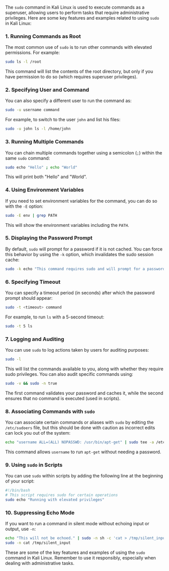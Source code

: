  The `sudo` command in Kali Linux is used to execute commands as a superuser, allowing users to perform tasks that require administrative privileges. Here are some key features and examples related to using `sudo` in Kali Linux:

### 1. Running Commands as Root
The most common use of `sudo` is to run other commands with elevated permissions. For example:
```sh
sudo ls -l /root
```
This command will list the contents of the root directory, but only if you have permission to do so (which requires superuser privileges).

### 2. Specifying User and Command
You can also specify a different user to run the command as:
```sh
sudo -u username command
```
For example, to switch to the user `john` and list his files:
```sh
sudo -u john ls -l /home/john
```

### 3. Running Multiple Commands
You can chain multiple commands together using a semicolon (`;`) within the same `sudo` command:
```sh
sudo echo "Hello" ; echo "World"
```
This will print both "Hello" and "World".

### 4. Using Environment Variables
If you need to set environment variables for the command, you can do so with the `-E` option:
```sh
sudo -E env | grep PATH
```
This will show the environment variables including the `PATH`.

### 5. Displaying the Password Prompt
By default, `sudo` will prompt for a password if it is not cached. You can force this behavior by using the `-k` option, which invalidates the sudo session cache:
```sh
sudo -k echo "This command requires sudo and will prompt for a password."
```

### 6. Specifying Timeout
You can specify a timeout period (in seconds) after which the password prompt should appear:
```sh
sudo -t <timeout> command
```
For example, to run `ls` with a 5-second timeout:
```sh
sudo -t 5 ls
```

### 7. Logging and Auditing
You can use `sudo` to log actions taken by users for auditing purposes:
```sh
sudo -l
```
This will list the commands available to you, along with whether they require sudo privileges. You can also audit specific commands using:
```sh
sudo -v && sudo -n true
```
The first command validates your password and caches it, while the second ensures that no command is executed (used in scripts).

### 8. Associating Commands with `sudo`
You can associate certain commands or aliases with `sudo` by editing the `/etc/sudoers` file, but this should be done with caution as incorrect edits can lock you out of the system:
```sh
echo "username ALL=(ALL) NOPASSWD: /usr/bin/apt-get" | sudo tee -a /etc/sudoers
```
This command allows `username` to run `apt-get` without needing a password.

### 9. Using `sudo` in Scripts
You can use `sudo` within scripts by adding the following line at the beginning of your script:
```sh
#!/bin/bash
# This script requires sudo for certain operations
sudo echo "Running with elevated privileges"
```

### 10. Suppressing Echo Mode
If you want to run a command in silent mode without echoing input or output, use `-n`:
```sh
echo "This will not be echoed." | sudo -n sh -c 'cat > /tmp/silent_input'
sudo -n cat /tmp/silent_input
```

These are some of the key features and examples of using the `sudo` command in Kali Linux. Remember to use it responsibly, especially when dealing with administrative tasks.

